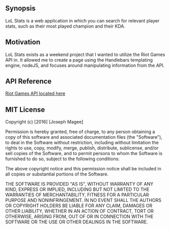 ## Synopsis

LoL Stats is a web application in which you can search for relevant player stats, such as their most played champion and their KDA.

## Motivation

LoL Stats exists as a weekend project that I wanted to utilize the Riot Games API in. It allowed me to create a page using the Handlebars templating engine, nodeJS, and focuses around manipulating information from the API.

## API Reference

[Riot Games API located here](https://developer.riotgames.com/)

## MIT License

Copyright (c) [2016] [Joseph Magee]

Permission is hereby granted, free of charge, to any person obtaining a copy
of this software and associated documentation files (the "Software"), to deal
in the Software without restriction, including without limitation the rights
to use, copy, modify, merge, publish, distribute, sublicense, and/or sell
copies of the Software, and to permit persons to whom the Software is
furnished to do so, subject to the following conditions:

The above copyright notice and this permission notice shall be included in all
copies or substantial portions of the Software.

THE SOFTWARE IS PROVIDED "AS IS", WITHOUT WARRANTY OF ANY KIND, EXPRESS OR
IMPLIED, INCLUDING BUT NOT LIMITED TO THE WARRANTIES OF MERCHANTABILITY,
FITNESS FOR A PARTICULAR PURPOSE AND NONINFRINGEMENT. IN NO EVENT SHALL THE
AUTHORS OR COPYRIGHT HOLDERS BE LIABLE FOR ANY CLAIM, DAMAGES OR OTHER
LIABILITY, WHETHER IN AN ACTION OF CONTRACT, TORT OR OTHERWISE, ARISING FROM,
OUT OF OR IN CONNECTION WITH THE SOFTWARE OR THE USE OR OTHER DEALINGS IN THE
SOFTWARE.
